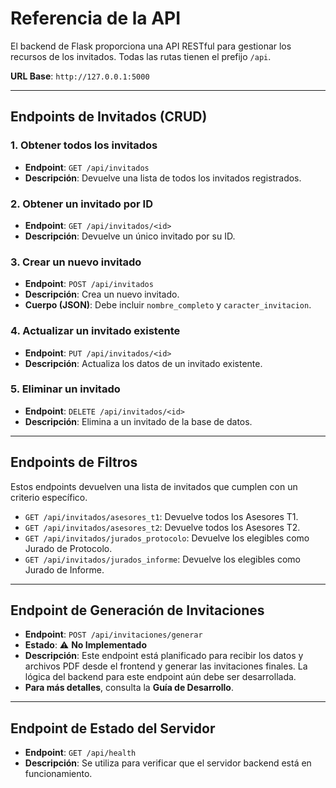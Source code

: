 # Referencia de la API

El backend de Flask proporciona una API RESTful para gestionar los recursos de los invitados. Todas las rutas tienen el prefijo `/api`.

**URL Base**: `http://127.0.0.1:5000`

---

## Endpoints de Invitados (CRUD)

### 1. Obtener todos los invitados

- **Endpoint**: `GET /api/invitados`
- **Descripción**: Devuelve una lista de todos los invitados registrados.

### 2. Obtener un invitado por ID

- **Endpoint**: `GET /api/invitados/<id>`
- **Descripción**: Devuelve un único invitado por su ID.

### 3. Crear un nuevo invitado

- **Endpoint**: `POST /api/invitados`
- **Descripción**: Crea un nuevo invitado.
- **Cuerpo (JSON)**: Debe incluir `nombre_completo` y `caracter_invitacion`.

### 4. Actualizar un invitado existente

- **Endpoint**: `PUT /api/invitados/<id>`
- **Descripción**: Actualiza los datos de un invitado existente.

### 5. Eliminar un invitado

- **Endpoint**: `DELETE /api/invitados/<id>`
- **Descripción**: Elimina a un invitado de la base de datos.

---

## Endpoints de Filtros

Estos endpoints devuelven una lista de invitados que cumplen con un criterio específico.

- `GET /api/invitados/asesores_t1`: Devuelve todos los Asesores T1.
- `GET /api/invitados/asesores_t2`: Devuelve todos los Asesores T2.
- `GET /api/invitados/jurados_protocolo`: Devuelve los elegibles como Jurado de Protocolo.
- `GET /api/invitados/jurados_informe`: Devuelve los elegibles como Jurado de Informe.

---

## Endpoint de Generación de Invitaciones

-   **Endpoint**: `POST /api/invitaciones/generar`
-   **Estado**: ⚠️ **No Implementado**
-   **Descripción**: Este endpoint está planificado para recibir los datos y archivos PDF desde el frontend y generar las invitaciones finales. La lógica del backend para este endpoint aún debe ser desarrollada.
-   **Para más detalles**, consulta la **Guía de Desarrollo**.

---

## Endpoint de Estado del Servidor

- **Endpoint**: `GET /api/health`
- **Descripción**: Se utiliza para verificar que el servidor backend está en funcionamiento.